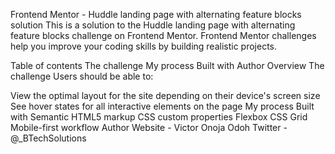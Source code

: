 Frontend Mentor - Huddle landing page with alternating feature blocks solution
This is a solution to the Huddle landing page with alternating feature blocks challenge on Frontend Mentor. Frontend Mentor challenges help you improve your coding skills by building realistic projects.

Table of contents
The challenge
My process
Built with
Author
Overview
The challenge
Users should be able to:

View the optimal layout for the site depending on their device's screen size
See hover states for all interactive elements on the page
My process
Built with
Semantic HTML5 markup
CSS custom properties
Flexbox
CSS Grid
Mobile-first workflow
Author
Website - Victor Onoja Odoh
Twitter - @_BTechSolutions
